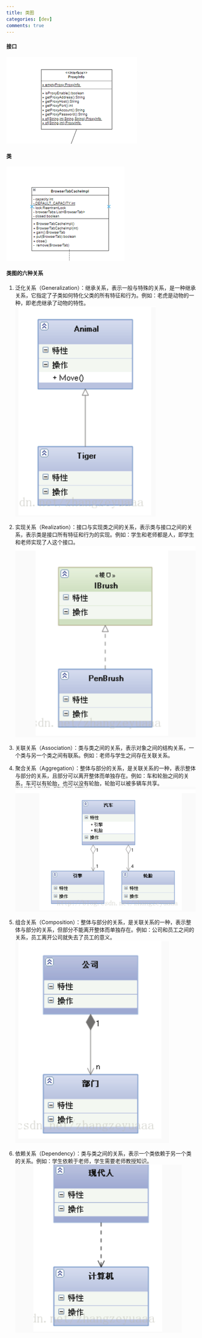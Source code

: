 ```yaml
---
title: 类图
categories: [dev]
comments: true
---
```


#### 接口
![1731985592147](image/2024-11-19-类图/1731985592147.png)

#### 类
![1731985631918](image/2024-11-19-类图/1731985631918.png)

#### 类图的六种关系
1. 泛化关系（Generalization）：继承关系，表示一般与特殊的关系，是一种继承关系，它指定了子类如何特化父类的所有特征和行为。例如：老虎是动物的一种，即老虎继承了动物的特性。
![1731985316026](image/2024-11-19-类图/1731985316026.png)

2. 实现关系（Realization）：接口与实现类之间的关系，表示类与接口之间的关系，表示类是接口所有特征和行为的实现。例如：学生和老师都是人，即学生和老师实现了人这个接口。
![1731985352907](image/2024-11-19-类图/1731985352907.png)
3. 关联关系（Association）：类与类之间的关系，表示对象之间的结构关系，一个类与另一个类之间有联系。例如：老师与学生之间存在关联关系。

4. 聚合关系（Aggregation）：整体与部分的关系，是关联关系的一种，表示整体与部分的关系，且部分可以离开整体而单独存在。例如：车和轮胎之间的关系，车可以有轮胎，也可以没有轮胎，轮胎可以被多辆车共享。
![1731985475978](image/2024-11-19-类图/1731985475978.png)

5. 组合关系（Composition）：整体与部分的关系，是关联关系的一种，表示整体与部分的关系，但部分不能离开整体而单独存在。例如：公司和员工之间的关系，员工离开公司就失去了员工的意义。
![1731985497049](image/2024-11-19-类图/1731985497049.png)

6. 依赖关系（Dependency）：类与类之间的关系，表示一个类依赖于另一个类的关系。例如：学生依赖于老师，学生需要老师教授知识。![1731985515161](image/2024-11-19-类图/1731985515161.png)


